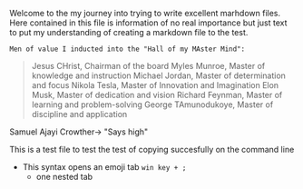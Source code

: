 Welcome to the my journey into trying to write excellent marhdown files.
Here contained in this file is information of no real importance but just text to put my understanding of creating a markdown file to the test.

	Men of value I inducted into the "Hall of my MAster Mind":
>Jesus CHrist, Chairman of the board
>Myles Munroe, Master of knowledge and instruction
>Michael Jordan, Master of determination and focus
>Nikola Tesla, Master of Innovation and Imagination
>Elon Musk, Master of dedication and vision
>Richard Feynman, Master of learning and problem-solving
>George TAmunodukoye, Master of discipline and application

Samuel Ajayi Crowther-> "Says high"

This is a test file to test the test of copying succesfully on the command line
+ This syntax opens an emoji tab `win key + ;`
	+ one nested tab
